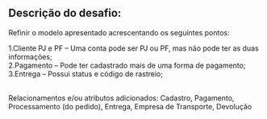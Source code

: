 ## Descrição do desafio:
Refinir o modelo apresentado acrescentando os seguintes pontos: <br />

1.Cliente PJ e PF – Uma conta pode ser PJ ou PF, mas não pode ter as duas informações; <br />
2.Pagamento – Pode ter cadastrado mais de uma forma de pagamento; <br />
3.Entrega – Possui status e código de rastreio; <br />

<br />
Relacionamentos e/ou atributos adicionados: Cadastro, Pagamento, Processamento (do pedido), Entrega, Empresa de Transporte, Devolução
